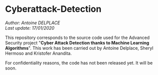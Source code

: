 # Cyberattack-Detection
_Author: Antoine DELPLACE_  
_Last update: 17/01/2020_  

This repository corresponds to the source code used for the Advanced Security project "__Cyber Attack Detection thanks to Machine Learning Algorithms__". This work has been carried out by Antoine Delplace, Sheryl Hermoso and Kristofer Anandita.  

For confidentiality reasons, the code has not been released yet. It will be soon.

<!--
## Method description
[TODO]

## Usage

### Dependencies
[TODO]

### File description
[TODO]

## Results
[TODO]

## References
1. _Project report_ [TODO]
-->